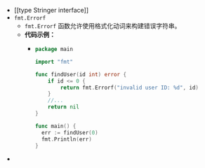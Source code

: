 - [[type Stringer interface]]
- `fmt.Errorf`
	- `fmt.Errorf` 函数允许使用格式化动词来构建错误字符串。
	- **代码示例：**
		- ```go
		  package main
		  
		  import "fmt"
		  
		  func findUser(id int) error {
		      if id <= 0 {
		          return fmt.Errorf("invalid user ID: %d", id)
		      }
		      //...
		      return nil
		  }
		  
		  func main() {
		  	err := findUser(0)
		  	fmt.Println(err)
		  }
		  
		  ```
-